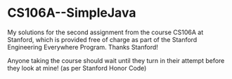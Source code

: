# CS106A--SimpleJava
My solutions for the second assignment from the course CS106A at Stanford, which is provided free of charge as part of 
the Stanford Engineering Everywhere Program. Thanks Stanford! 

Anyone taking the course should wait until they turn in their attempt before they look at mine! (as per Stanford Honor Code)
